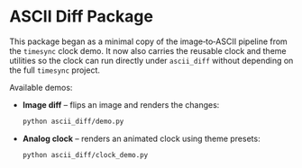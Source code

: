 # ASCII Diff Package

This package began as a minimal copy of the image‑to‑ASCII pipeline from the `timesync` clock demo.
It now also carries the reusable clock and theme utilities so the clock can run directly under
`ascii_diff` without depending on the full `timesync` project.

Available demos:

* **Image diff** – flips an image and renders the changes:

  ```bash
  python ascii_diff/demo.py
  ```

* **Analog clock** – renders an animated clock using theme presets:

  ```bash
  python ascii_diff/clock_demo.py
  ```
